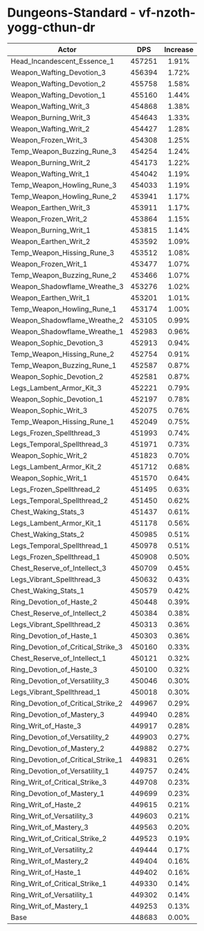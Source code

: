 # Dungeons-Standard - vf-nzoth-yogg-cthun-dr
| Actor | DPS | Increase |
|---|:---:|:---:|
|Head_Incandescent_Essence_1|457251|1.91%|
|Weapon_Wafting_Devotion_3|456394|1.72%|
|Weapon_Wafting_Devotion_2|455758|1.58%|
|Weapon_Wafting_Devotion_1|455160|1.44%|
|Weapon_Wafting_Writ_3|454868|1.38%|
|Weapon_Burning_Writ_3|454643|1.33%|
|Weapon_Wafting_Writ_2|454427|1.28%|
|Weapon_Frozen_Writ_3|454308|1.25%|
|Temp_Weapon_Buzzing_Rune_3|454254|1.24%|
|Weapon_Burning_Writ_2|454173|1.22%|
|Weapon_Wafting_Writ_1|454042|1.19%|
|Temp_Weapon_Howling_Rune_3|454033|1.19%|
|Temp_Weapon_Howling_Rune_2|453941|1.17%|
|Weapon_Earthen_Writ_3|453911|1.17%|
|Weapon_Frozen_Writ_2|453864|1.15%|
|Weapon_Burning_Writ_1|453815|1.14%|
|Weapon_Earthen_Writ_2|453592|1.09%|
|Temp_Weapon_Hissing_Rune_3|453512|1.08%|
|Weapon_Frozen_Writ_1|453477|1.07%|
|Temp_Weapon_Buzzing_Rune_2|453466|1.07%|
|Weapon_Shadowflame_Wreathe_3|453276|1.02%|
|Weapon_Earthen_Writ_1|453201|1.01%|
|Temp_Weapon_Howling_Rune_1|453174|1.00%|
|Weapon_Shadowflame_Wreathe_2|453105|0.99%|
|Weapon_Shadowflame_Wreathe_1|452983|0.96%|
|Weapon_Sophic_Devotion_3|452913|0.94%|
|Temp_Weapon_Hissing_Rune_2|452754|0.91%|
|Temp_Weapon_Buzzing_Rune_1|452587|0.87%|
|Weapon_Sophic_Devotion_2|452581|0.87%|
|Legs_Lambent_Armor_Kit_3|452221|0.79%|
|Weapon_Sophic_Devotion_1|452197|0.78%|
|Weapon_Sophic_Writ_3|452075|0.76%|
|Temp_Weapon_Hissing_Rune_1|452049|0.75%|
|Legs_Frozen_Spellthread_3|451993|0.74%|
|Legs_Temporal_Spellthread_3|451971|0.73%|
|Weapon_Sophic_Writ_2|451823|0.70%|
|Legs_Lambent_Armor_Kit_2|451712|0.68%|
|Weapon_Sophic_Writ_1|451570|0.64%|
|Legs_Frozen_Spellthread_2|451495|0.63%|
|Legs_Temporal_Spellthread_2|451450|0.62%|
|Chest_Waking_Stats_3|451437|0.61%|
|Legs_Lambent_Armor_Kit_1|451178|0.56%|
|Chest_Waking_Stats_2|450985|0.51%|
|Legs_Temporal_Spellthread_1|450978|0.51%|
|Legs_Frozen_Spellthread_1|450908|0.50%|
|Chest_Reserve_of_Intellect_3|450709|0.45%|
|Legs_Vibrant_Spellthread_3|450632|0.43%|
|Chest_Waking_Stats_1|450579|0.42%|
|Ring_Devotion_of_Haste_2|450448|0.39%|
|Chest_Reserve_of_Intellect_2|450384|0.38%|
|Legs_Vibrant_Spellthread_2|450313|0.36%|
|Ring_Devotion_of_Haste_1|450303|0.36%|
|Ring_Devotion_of_Critical_Strike_3|450160|0.33%|
|Chest_Reserve_of_Intellect_1|450121|0.32%|
|Ring_Devotion_of_Haste_3|450100|0.32%|
|Ring_Devotion_of_Versatility_3|450046|0.30%|
|Legs_Vibrant_Spellthread_1|450018|0.30%|
|Ring_Devotion_of_Critical_Strike_2|449967|0.29%|
|Ring_Devotion_of_Mastery_3|449940|0.28%|
|Ring_Writ_of_Haste_3|449917|0.28%|
|Ring_Devotion_of_Versatility_2|449903|0.27%|
|Ring_Devotion_of_Mastery_2|449882|0.27%|
|Ring_Devotion_of_Critical_Strike_1|449831|0.26%|
|Ring_Devotion_of_Versatility_1|449757|0.24%|
|Ring_Writ_of_Critical_Strike_3|449708|0.23%|
|Ring_Devotion_of_Mastery_1|449699|0.23%|
|Ring_Writ_of_Haste_2|449615|0.21%|
|Ring_Writ_of_Versatility_3|449603|0.21%|
|Ring_Writ_of_Mastery_3|449563|0.20%|
|Ring_Writ_of_Critical_Strike_2|449523|0.19%|
|Ring_Writ_of_Versatility_2|449444|0.17%|
|Ring_Writ_of_Mastery_2|449404|0.16%|
|Ring_Writ_of_Haste_1|449402|0.16%|
|Ring_Writ_of_Critical_Strike_1|449330|0.14%|
|Ring_Writ_of_Versatility_1|449302|0.14%|
|Ring_Writ_of_Mastery_1|449253|0.13%|
|Base|448683|0.00%|
